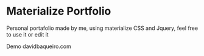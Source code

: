 # Materialize Portfolio

Personal portafolio made by me, using materialize CSS and Jquery, feel free to use it or edit it 

Demo
davidbaqueiro.com